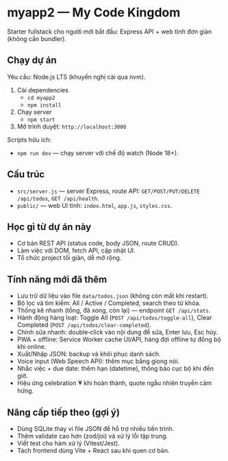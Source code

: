 # myapp2 — My Code Kingdom

Starter fullstack cho người mới bắt đầu: Express API + web tĩnh đơn giản (không cần bundler).

## Chạy dự án

Yêu cầu: Node.js LTS (khuyến nghị cài qua nvm).

1. Cài dependencies
   - `cd myapp2`
   - `npm install`
2. Chạy server
   - `npm start`
3. Mở trình duyệt: `http://localhost:3000`

Scripts hữu ích:
- `npm run dev` — chạy server với chế độ watch (Node 18+).

## Cấu trúc

- `src/server.js` — server Express, route API: `GET/POST/PUT/DELETE /api/todos`, `GET /api/health`.
- `public/` — web UI tĩnh: `index.html`, `app.js`, `styles.css`.

## Học gì từ dự án này

- Cơ bản REST API (status code, body JSON, route CRUD).
- Làm việc với DOM, fetch API, cập nhật UI.
- Tổ chức project tối giản, dễ mở rộng.

## Tính năng mới đã thêm

- Lưu trữ dữ liệu vào file `data/todos.json` (không còn mất khi restart).
- Bộ lọc và tìm kiếm: All / Active / Completed, search theo từ khóa.
- Thống kê nhanh (tổng, đã xong, còn lại) — endpoint `GET /api/stats`.
- Hành động hàng loạt: Toggle All (`POST /api/todos/toggle-all`), Clear Completed (`POST /api/todos/clear-completed`).
- Chỉnh sửa nhanh: double‑click vào nội dung để sửa, Enter lưu, Esc hủy.
- PWA + offline: Service Worker cache UI/API, hàng đợi offline tự đồng bộ khi online.
- Xuất/Nhập JSON: backup và khôi phục danh sách.
- Voice input (Web Speech API): thêm mục bằng giọng nói.
- Nhắc việc + due date: thêm hạn (datetime), thông báo cục bộ khi đến giờ.
- Hiệu ứng celebration 💗 khi hoàn thành, quote ngẫu nhiên truyền cảm hứng.

## Nâng cấp tiếp theo (gợi ý)

- Dùng SQLite thay vì file JSON để hỗ trợ nhiều tiến trình.
- Thêm validate cao hơn (zod/joi) và xử lý lỗi tập trung.
- Viết test cho hàm xử lý (Vitest/Jest).
- Tách frontend dùng Vite + React sau khi quen cơ bản.
